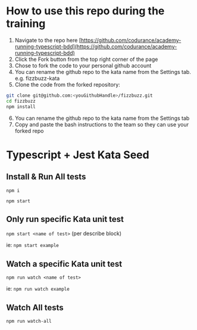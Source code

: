 # How to use this repo during the training

1. Navigate to the repo here [https://github.com/codurance/academy-running-typescript-bdd](https://github.com/codurance/academy-running-typescript-bdd)
2. Click the Fork button from the top right corner of the page
3. Chose to fork the code to your personal github account
4. You can rename the github repo to the kata name from the Settings tab. e.g. fizzbuzz-kata
5. Clone the code from the forked repository:
```bash
git clone git@github.com:<youGithubHandle>/fizzbuzz.git
cd fizzbuzz
npm install
```
6. You can rename the github repo to the kata name from the Settings tab
7. Copy and paste the bash instructions to the team so they can use your forked repo


# Typescript + Jest Kata Seed

## Install & Run All tests
`npm i`

`npm start`

## Only run specific Kata unit test
`npm start <name of test>` (per describe block)


ie: `npm start example`

## Watch a specific Kata unit test

`npm run watch <name of test>`


ie: `npm run watch example`


## Watch All tests

`npm run watch-all`
